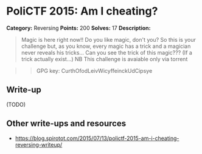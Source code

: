 # PoliCTF 2015: Am I cheating?

**Category:** Reversing
**Points:** 200
**Solves:** 17
**Description:**

> Magic is here right now!! Do you like magic, don't you? So this is your challenge but, as you know, every magic has a trick and a magician never reveals his tricks... Can you see the trick of this magic??? (If a trick actually exist...)
NB This challenge is avaiable only via torrent

>> GPG key: CurthOfodLeivWicyffeinckUdCipsye

## Write-up

(TODO)

## Other write-ups and resources

* <https://blog.spirotot.com/2015/07/13/polictf-2015-am-i-cheating-reversing-writeup/>
